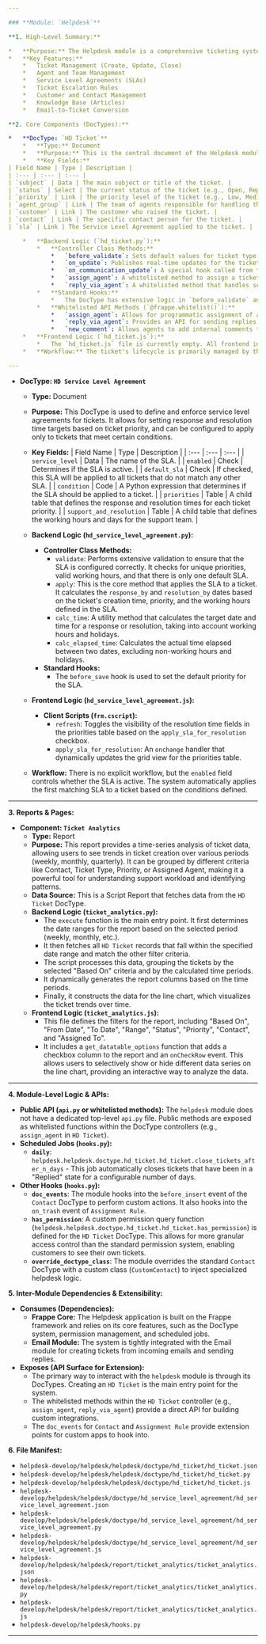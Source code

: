 ```yaml
---

### **Module: `Helpdesk`**

**1. High-Level Summary:**

*   **Purpose:** The Helpdesk module is a comprehensive ticketing system designed to manage customer support and internal service requests. It provides a structured way to track issues, assign them to agents, enforce service level agreements (SLAs), and manage communication with customers.
*   **Key Features:**
    *   Ticket Management (Create, Update, Close)
    *   Agent and Team Management
    *   Service Level Agreements (SLAs)
    *   Ticket Escalation Rules
    *   Customer and Contact Management
    *   Knowledge Base (Articles)
    *   Email-to-Ticket Conversion

**2. Core Components (DocTypes):**

*   **DocType: `HD Ticket`**
    *   **Type:** Document
    *   **Purpose:** This is the central document of the Helpdesk module, representing a single support request or issue. It tracks the entire lifecycle of a ticket, from its creation and assignment to its resolution and feedback.
    *   **Key Fields:**
| Field Name | Type | Description |
| :--- | :--- | :--- |
| `subject` | Data | The main subject or title of the ticket. |
| `status` | Select | The current status of the ticket (e.g., Open, Replied, Resolved, Closed). |
| `priority` | Link | The priority level of the ticket (e.g., Low, Medium, High). |
| `agent_group` | Link | The team of agents responsible for handling the ticket. |
| `customer` | Link | The customer who raised the ticket. |
| `contact` | Link | The specific contact person for the ticket. |
| `sla` | Link | The Service Level Agreement applied to the ticket. |

    *   **Backend Logic (`hd_ticket.py`):**
        *   **Controller Class Methods:**
            *   `before_validate`: Sets default values for ticket type and priority, identifies the contact and customer from the `raised_by` email, and applies any matching SLA.
            *   `on_update`: Publishes real-time updates for the ticket, updates the search index, and handles agent assignment changes.
            *   `on_communication_update`: A special hook called from the `Communication` DocType. It automatically re-opens a ticket if a customer replies and sets the status to "Replied" when an agent sends a message.
            *   `assign_agent`: A whitelisted method to assign a ticket to a specific agent.
            *   `reply_via_agent`: A whitelisted method that handles sending email replies to customers, creating `Communication` records, and managing email threading.
        *   **Standard Hooks:**
            *   The DocType has extensive logic in `before_validate` and `on_update` to automate various aspects of the ticket management process.
        *   **Whitelisted API Methods (`@frappe.whitelist()`):**
            *   `assign_agent`: Allows for programmatic assignment of agents to tickets.
            *   `reply_via_agent`: Provides an API for sending replies to tickets.
            *   `new_comment`: Allows agents to add internal comments to a ticket.
    *   **Frontend Logic (`hd_ticket.js`):**
        *   The `hd_ticket.js` file is currently empty. All frontend interactions are handled by the standard Frappe Desk form and list views.
    *   **Workflow:** The ticket's lifecycle is primarily managed by the `status` field. The system also supports automated escalations through the `HD Escalation Rule` DocType, which can change the ticket's team, priority, or assigned agent based on predefined conditions.

---
```

*   **DocType: `HD Service Level Agreement`**
    *   **Type:** Document
    *   **Purpose:** This DocType is used to define and enforce service level agreements for tickets. It allows for setting response and resolution time targets based on ticket priority, and can be configured to apply only to tickets that meet certain conditions.
    *   **Key Fields:**
| Field Name | Type | Description |
| :--- | :--- | :--- |
| `service_level` | Data | The name of the SLA. |
| `enabled` | Check | Determines if the SLA is active. |
| `default_sla` | Check | If checked, this SLA will be applied to all tickets that do not match any other SLA. |
| `condition` | Code | A Python expression that determines if the SLA should be applied to a ticket. |
| `priorities` | Table | A child table that defines the response and resolution times for each ticket priority. |
| `support_and_resolution` | Table | A child table that defines the working hours and days for the support team. |

    *   **Backend Logic (`hd_service_level_agreement.py`):**
        *   **Controller Class Methods:**
            *   `validate`: Performs extensive validation to ensure that the SLA is configured correctly. It checks for unique priorities, valid working hours, and that there is only one default SLA.
            *   `apply`: This is the core method that applies the SLA to a ticket. It calculates the `response_by` and `resolution_by` dates based on the ticket's creation time, priority, and the working hours defined in the SLA.
            *   `calc_time`: A utility method that calculates the target date and time for a response or resolution, taking into account working hours and holidays.
            *   `calc_elapsed_time`: Calculates the actual time elapsed between two dates, excluding non-working hours and holidays.
        *   **Standard Hooks:**
            *   The `before_save` hook is used to set the default priority for the SLA.
    *   **Frontend Logic (`hd_service_level_agreement.js`):**
        *   **Client Scripts (`frm.cscript`):**
            *   `refresh`: Toggles the visibility of the resolution time fields in the priorities table based on the `apply_sla_for_resolution` checkbox.
            *   `apply_sla_for_resolution`: An `onchange` handler that dynamically updates the grid view for the priorities table.
    *   **Workflow:** There is no explicit workflow, but the `enabled` field controls whether the SLA is active. The system automatically applies the first matching SLA to a ticket based on the conditions defined.

---
**3. Reports & Pages:**

*   **Component: `Ticket Analytics`**
    *   **Type:** Report
    *   **Purpose:** This report provides a time-series analysis of ticket data, allowing users to see trends in ticket creation over various periods (weekly, monthly, quarterly). It can be grouped by different criteria like Contact, Ticket Type, Priority, or Assigned Agent, making it a powerful tool for understanding support workload and identifying patterns.
    *   **Data Source:** This is a Script Report that fetches data from the `HD Ticket` DocType.
    *   **Backend Logic (`ticket_analytics.py`):**
        *   The `execute` function is the main entry point. It first determines the date ranges for the report based on the selected period (weekly, monthly, etc.).
        *   It then fetches all `HD Ticket` records that fall within the specified date range and match the other filter criteria.
        *   The script processes this data, grouping the tickets by the selected "Based On" criteria and by the calculated time periods.
        *   It dynamically generates the report columns based on the time periods.
        *   Finally, it constructs the data for the line chart, which visualizes the ticket trends over time.
    *   **Frontend Logic (`ticket_analytics.js`):**
        *   This file defines the filters for the report, including "Based On", "From Date", "To Date", "Range", "Status", "Priority", "Contact", and "Assigned To".
        *   It includes a `get_datatable_options` function that adds a checkbox column to the report and an `onCheckRow` event. This allows users to selectively show or hide different data series on the line chart, providing an interactive way to analyze the data.

---
**4. Module-Level Logic & APIs:**

*   **Public API (`api.py` or whitelisted methods):** The `helpdesk` module does not have a dedicated top-level `api.py` file. Public methods are exposed as whitelisted functions within the DocType controllers (e.g., `assign_agent` in `HD Ticket`).
*   **Scheduled Jobs (`hooks.py`):**
    *   **`daily`**: `helpdesk.helpdesk.doctype.hd_ticket.hd_ticket.close_tickets_after_n_days` - This job automatically closes tickets that have been in a "Replied" state for a configurable number of days.
*   **Other Hooks (`hooks.py`):**
    *   **`doc_events`**: The module hooks into the `before_insert` event of the `Contact` DocType to perform custom actions. It also hooks into the `on_trash` event of `Assignment Rule`.
    *   **`has_permission`**: A custom permission query function (`helpdesk.helpdesk.doctype.hd_ticket.hd_ticket.has_permission`) is defined for the `HD Ticket` DocType. This allows for more granular access control than the standard permission system, enabling customers to see their own tickets.
    *   **`override_doctype_class`**: The module overrides the standard `Contact` DocType with a custom class (`CustomContact`) to inject specialized helpdesk logic.

**5. Inter-Module Dependencies & Extensibility:**

*   **Consumes (Dependencies):**
    *   **Frappe Core:** The Helpdesk application is built on the Frappe framework and relies on its core features, such as the DocType system, permission management, and scheduled jobs.
    *   **Email Module:** The system is tightly integrated with the Email module for creating tickets from incoming emails and sending replies.
*   **Exposes (API Surface for Extension):**
    *   The primary way to interact with the `helpdesk` module is through its DocTypes. Creating an `HD Ticket` is the main entry point for the system.
    *   The whitelisted methods within the `HD Ticket` controller (e.g., `assign_agent`, `reply_via_agent`) provide a direct API for building custom integrations.
    *   The `doc_events` for `Contact` and `Assignment Rule` provide extension points for custom apps to hook into.

**6. File Manifest:**

*   `helpdesk-develop/helpdesk/helpdesk/doctype/hd_ticket/hd_ticket.json`
*   `helpdesk-develop/helpdesk/helpdesk/doctype/hd_ticket/hd_ticket.py`
*   `helpdesk-develop/helpdesk/helpdesk/doctype/hd_ticket/hd_ticket.js`
*   `helpdesk-develop/helpdesk/helpdesk/doctype/hd_service_level_agreement/hd_service_level_agreement.json`
*   `helpdesk-develop/helpdesk/helpdesk/doctype/hd_service_level_agreement/hd_service_level_agreement.py`
*   `helpdesk-develop/helpdesk/helpdesk/doctype/hd_service_level_agreement/hd_service_level_agreement.js`
*   `helpdesk-develop/helpdesk/helpdesk/report/ticket_analytics/ticket_analytics.json`
*   `helpdesk-develop/helpdesk/helpdesk/report/ticket_analytics/ticket_analytics.py`
*   `helpdesk-develop/helpdesk/helpdesk/report/ticket_analytics/ticket_analytics.js`
*   `helpdesk-develop/helpdesk/hooks.py`

---